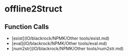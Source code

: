 # offline2Struct

## Function Calls
- [exist](IO/blackrock/NPMK/Other tools/exist.md)
- [eval](IO/blackrock/NPMK/Other tools/eval.md)
- [num2str](IO/blackrock/NPMK/Other tools/num2str.md)
